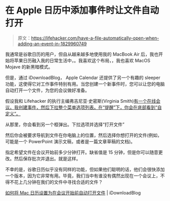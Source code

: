 # 在 Apple 日历中添加事件时让文件自动打开

> 原文：<https://lifehacker.com/have-a-file-automatically-open-when-adding-an-event-in-1829960749>

我通常是谷歌日历的用户，但自从越来越多地使用我的 MacBook Air 后，我也开始将苹果日历融入我的日常生活中，。我喜欢这个布局，，我也喜欢 MacOS Mojave 的新黑暗模式。 



但是，通过 iDownloadBlog， Apple Calendar 还提供了另一个有趣的 sleeper 功能，这使得它对工作事件特别有用。当您创建一个新事件时，您可以让您的电脑自动打开一个文件，为您的会议做好准备。

假设我和 Lifehacker 的执行主编弗吉尼亚·史密斯(Virginia Smith)[有一个在线会议。我创建事件，然后下拉整个菜单选项列表。在“提醒”下，你会在底部看到“自定义”。](https://lifehacker.com/im-virginia-k-smith-lifehacker-managing-editor-and-t-1829115144#_ga=2.60713645.1848657415.1540315742-3846207152.1521480874)

从那里，你会看到另一个框弹出。下拉选项并选择“打开文件”

然后你会被要求导航到文件在你电脑上的位置，然后选择你想打开的文件(例如，可能是一个 PowerPoint 演示文稿，或者是一篇文章草稿的文档)。

指定希望文件在会议开始前多少分钟打开。缺省值是 15 分钟，但是你可以随意更改。然后保存批次并退出。就是这样。

不幸的是，谷歌日历似乎没有同样的功能，但如果他们聪明的话，他们会很快添加一个版本，因为它非常有用。毕竟，我们当中有谁没有偶然出现在一个会议上，不得不花上几分钟在我们的文件中寻找合适的文件？

[如何将 Mac 日历设置为在会议开始前自动打开文件](https://www.idownloadblog.com/2018/10/19/mac-calendar-open-file-alerts/) | iDownloadBlog